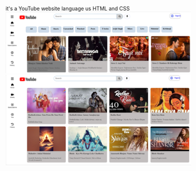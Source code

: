 it's a YouTube website 
language us HTML and CSS
![image Alt](https://github.com/Mitalirawal79/YouTube-project/blob/main/YouTube1.png)
![image Alt](https://github.com/Mitalirawal79/YouTube-project/blob/main/YouTube2.png)
